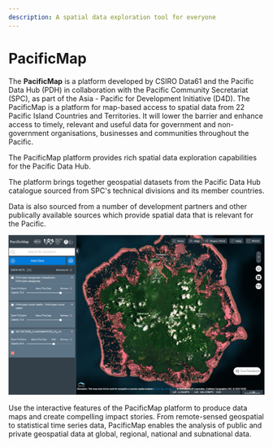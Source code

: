 ```yaml
---
description: A spatial data exploration tool for everyone
---
```


# PacificMap

 The **PacificMap** is a platform developed by CSIRO Data61 and the Pacific Data Hub \(PDH\) in collaboration with the Pacific Community Secretariat \(SPC\), as part of the Asia - Pacific for Development Initiative \(D4D\). The PacificMap is a platform for map-based access to spatial data from 22 Pacific Island Countries and Territories. It will lower the barrier and enhance access to timely, relevant and useful data for government and non-government organisations, businesses and communities throughout the Pacific.

The PacificMap platform provides rich spatial data exploration capabilities for the Pacific Data Hub.

The platform brings together geospatial datasets from the Pacific Data Hub catalogue sourced from SPC's technical divisions and its member countries.

Data is also sourced from a number of development partners and other publically available sources which provide spatial data that is relevant for the Pacific.

![](../../.gitbook/assets/image%20%282%29.png)

Use the interactive features of the PacificMap platform to produce data maps and create compelling impact stories. From remote-sensed geospatial to statistical time series data, PacificMap enables the analysis of public and private geospatial data at global, regional, national and subnational data.

 

